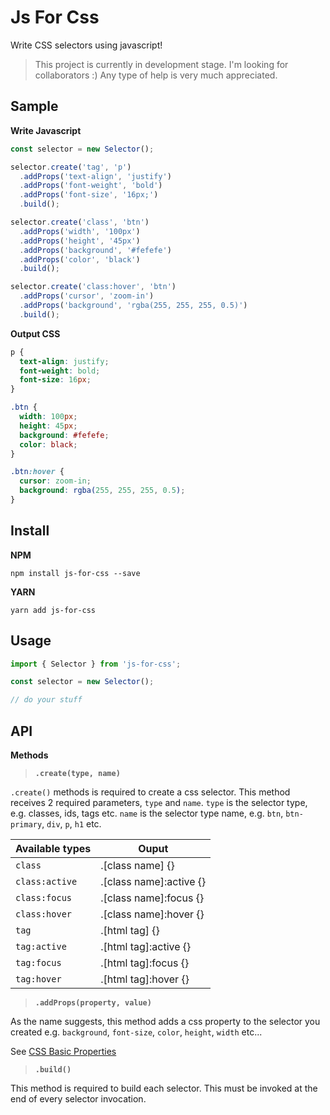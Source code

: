 # Js For Css

Write CSS selectors using javascript!

> This project is currently in development stage. I'm looking for collaborators :) Any type of help is very much appreciated. 

## Sample

**Write Javascript**

```javascript
const selector = new Selector();

selector.create('tag', 'p')
  .addProps('text-align', 'justify')
  .addProps('font-weight', 'bold')
  .addProps('font-size', '16px;')
  .build();

selector.create('class', 'btn')
  .addProps('width', '100px')
  .addProps('height', '45px')
  .addProps('background', '#fefefe')
  .addProps('color', 'black')
  .build();

selector.create('class:hover', 'btn')
  .addProps('cursor', 'zoom-in')
  .addProps('background', 'rgba(255, 255, 255, 0.5)')
  .build();

```

**Output CSS**

```css
p {
  text-align: justify;
  font-weight: bold;
  font-size: 16px;
}

.btn {
  width: 100px;
  height: 45px;
  background: #fefefe;
  color: black;
}

.btn:hover {
  cursor: zoom-in;
  background: rgba(255, 255, 255, 0.5);
}
```

## Install 

**NPM**

```
npm install js-for-css --save
```

**YARN**

```
yarn add js-for-css
```

## Usage

```javascript
import { Selector } from 'js-for-css';

const selector = new Selector();

// do your stuff

```

## API

**Methods**

> **`.create(type, name)`**

`.create()` methods is required to create a css selector. This method receives 2 required parameters, `type` and `name`. `type` is the selector type, e.g. classes, ids, tags etc. `name` is the selector type name, e.g. `btn`, `btn-primary`, `div`, `p`, `h1` etc.

| **Available types** | **Ouput** |
| ------------------- | --------- | 
| `class` | .[class name] {} |
| `class:active` | .[class name]:active {} |
| `class:focus` | .[class name]:focus {} |
| `class:hover` | .[class name]:hover {} |
| `tag` | .[html tag] {} |
| `tag:active` | .[html tag]:active {} |
| `tag:focus` | .[html tag]:focus {} |
| `tag:hover` | .[html tag]:hover {} |

> **`.addProps(property, value)`**

As the name suggests, this method adds a css property to the selector you created e.g. `background`, `font-size`, `color`, `height`, `width` etc...

See [CSS Basic Properties](http://web.simmons.edu/~grabiner/comm244/weekthree/css-basic-properties.html)

> **`.build()`**

This method is required to build each selector. This must be invoked at the end of every selector invocation.

